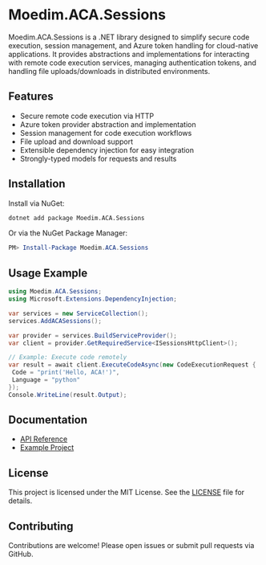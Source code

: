 
# Moedim.ACA.Sessions

Moedim.ACA.Sessions is a .NET library designed to simplify secure code execution, session management, and Azure token handling for cloud-native applications. It provides abstractions and implementations for interacting with remote code execution services, managing authentication tokens, and handling file uploads/downloads in distributed environments.

## Features

- Secure remote code execution via HTTP
- Azure token provider abstraction and implementation
- Session management for code execution workflows
- File upload and download support
- Extensible dependency injection for easy integration
- Strongly-typed models for requests and results

## Installation

Install via NuGet:

```bash
dotnet add package Moedim.ACA.Sessions
```

Or via the NuGet Package Manager:

```powershell
PM> Install-Package Moedim.ACA.Sessions
```

## Usage Example

```csharp
using Moedim.ACA.Sessions;
using Microsoft.Extensions.DependencyInjection;

var services = new ServiceCollection();
services.AddACASessions();

var provider = services.BuildServiceProvider();
var client = provider.GetRequiredService<ISessionsHttpClient>();

// Example: Execute code remotely
var result = await client.ExecuteCodeAsync(new CodeExecutionRequest {
 Code = "print('Hello, ACA!')",
 Language = "python"
});
Console.WriteLine(result.Output);
```

## Documentation

- [API Reference](../Moedim.ACA.Sessions/)
- [Example Project](../../Moedim.ACA.Sessions.Example/)

## License

This project is licensed under the MIT License. See the [LICENSE](../../LICENSE) file for details.

## Contributing

Contributions are welcome! Please open issues or submit pull requests via GitHub.
